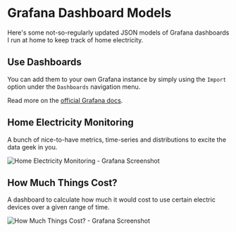 # Grafana Dashboard Models

Here's some not-so-regularly updated JSON models of Grafana dashboards I run at home to keep track of home electricity.

## Use Dashboards

You can add them to your own Grafana instance by simply using the `Import` option under the `Dashboards` navigation menu.

Read more on the [official Grafana docs](https://grafana.com/docs/grafana/latest/dashboards/manage-dashboards/#export-and-import-dashboards).

## Home Electricity Monitoring

A bunch of nice-to-have metrics, time-series and distributions to excite the data geek in you.

![Home Electricity Monitoring - Grafana Screenshot](./img/home_electricity_monitoring.png)

## How Much Things Cost?

A dashboard to calculate how much it would cost to use certain electric devices over a given range of time.

![How Much Things Cost? - Grafana Screenshot](./img/how_much_things_cost.png)
